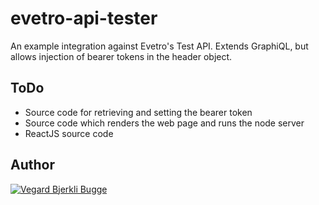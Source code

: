 # evetro-api-tester
An example integration against Evetro's Test API. Extends GraphiQL, but allows injection of bearer tokens in the header object.

## ToDo
* Source code for retrieving and setting the bearer token
* Source code which renders the web page and runs the node server
* ReactJS source code

## Author
[![Vegard Bjerkli Bugge](https://avatars0.githubusercontent.com/u/11057203)](https://github.com/vegardbb)
